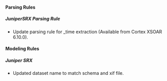 #### Parsing Rules
##### JuniperSRX Parsing Rule
- Update parsing rule for _time extraction (Available from Cortex XSOAR 6.10.0).

#### Modeling Rules
##### Juniper SRX
- Updated dataset name to match schema and xif file.
